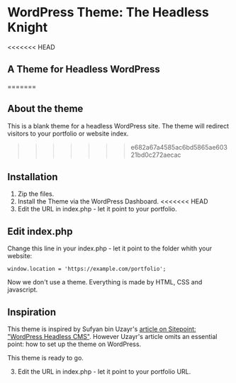 # WordPress Theme: The Headless Knight

<<<<<<< HEAD
## A Theme for Headless WordPress
=======
## About the theme

This is a blank theme for a headless WordPress site. The theme will redirect visitors to your portfolio or website index.
>>>>>>> e682a67a4585ac6bd5865ae60321bd0c272aecac

## Installation

1. Zip the files.
2. Install the Theme via the WordPress Dashboard.
<<<<<<< HEAD
3. Edit the URL in index.php - let it point to your portfolio.

## Edit index.php

Change this line in your index.php - let it point to the folder whith your website:

~~~~
window.location = 'https://example.com/portfolio';
~~~~

Now we don't use a theme. Everything is made by HTML, CSS and javascript.

## Inspiration

This theme is inspired by Sufyan bin Uzayr's [article on Sitepoint: "WordPress Headless CMS"](https://www.sitepoint.com/wordpress-headless-cms/). However Uzayr's article omits an essential point: how to set up the theme on WordPress.

This theme is ready to go.


3. Edit the URL in index.php - let it point to your portfolio URL.
